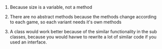 1. Because size is a variable, not a method

2. There are no abstract methods because the methods change according to each game, so each variant needs it's own methods

3. A class would work better because of the similar functionality in the sub classes, because you would havwe to rewrite a lot of similar
code if you used an interface.
